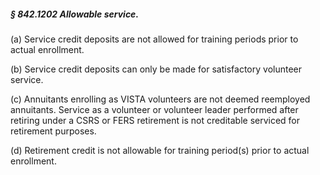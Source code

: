 ##### § 842.1202 Allowable service. #####

(a) Service credit deposits are not allowed for training periods prior to actual enrollment.

(b) Service credit deposits can only be made for satisfactory volunteer service.

(c) Annuitants enrolling as VISTA volunteers are not deemed reemployed annuitants. Service as a volunteer or volunteer leader performed after retiring under a CSRS or FERS retirement is not creditable serviced for retirement purposes.

(d) Retirement credit is not allowable for training period(s) prior to actual enrollment.